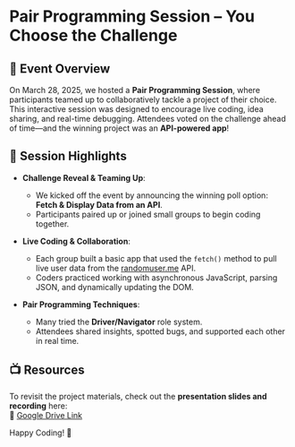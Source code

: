 # Pair Programming Session – You Choose the Challenge

## 📢 Event Overview

On March 28, 2025, we hosted a **Pair Programming Session**, where participants teamed up to collaboratively tackle a project of their choice. This interactive session was designed to encourage live coding, idea sharing, and real-time debugging. Attendees voted on the challenge ahead of time—and the winning project was an **API-powered app**!

## 📌 Session Highlights

- **Challenge Reveal & Teaming Up**:
  - We kicked off the event by announcing the winning poll option: **Fetch & Display Data from an API**.
  - Participants paired up or joined small groups to begin coding together.

- **Live Coding & Collaboration**:
  - Each group built a basic app that used the `fetch()` method to pull live user data from the [randomuser.me](https://randomuser.me) API.
  - Coders practiced working with asynchronous JavaScript, parsing JSON, and dynamically updating the DOM.

- **Pair Programming Techniques**:
  - Many tried the **Driver/Navigator** role system.
  - Attendees shared insights, spotted bugs, and supported each other in real time.

## 📺 Resources

To revisit the project materials, check out the **presentation slides and recording** here:  
📂 [Google Drive Link](https://drive.google.com/drive/folders/1FZao72L0LL31hg4tG_UQSnilpsuxBc1m?usp=drive_link)

Happy Coding! 🚀

